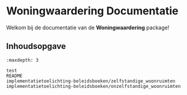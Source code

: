 # Woningwaardering Documentatie

Welkom bij de documentatie van de **Woningwaardering** package!

## Inhoudsopgave

```{toctree}
:maxdepth: 3

test
README
implementatietoelichting-beleidsboeken/zelfstandige_woonruimten
implementatietoelichting-beleidsboeken/onzelfstandige_woonruimten
```
